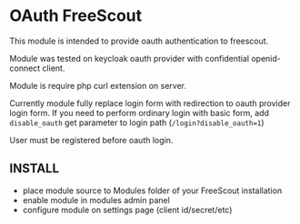 # OAuth FreeScout
This module is intended to provide oauth authentication to freescout.

Module was tested on keycloak oauth provider with confidential openid-connect client.

Module is require php curl extension on server.

Currently module fully replace login form with redirection to oauth provider login form. 
If you need to perform ordinary login with basic form, add `disable_oauth` get parameter to login path (`/login?disable_oauth=1`)

User must be registered before oauth login. 

## INSTALL
- place module source to Modules folder of your FreeScout installation
- enable module in modules admin panel
- configure module on settings page (client id/secret/etc) 

